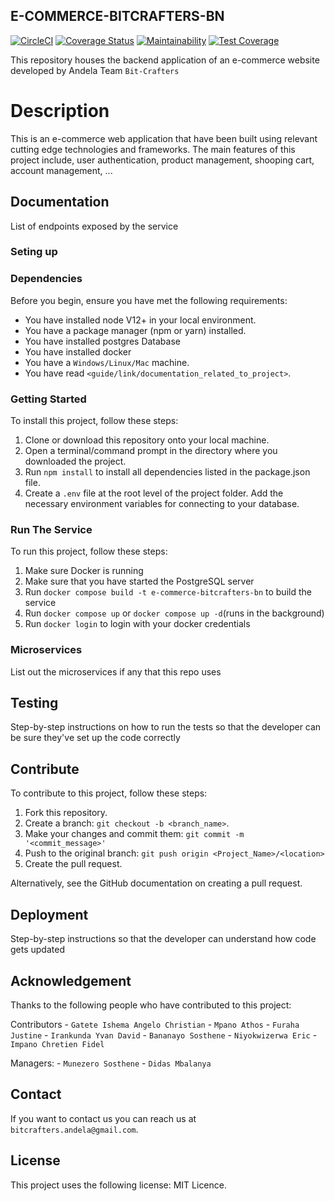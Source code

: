 ## E-COMMERCE-BITCRAFTERS-BN

[![CircleCI](https://dl.circleci.com/status-badge/img/gh/atlp-rwanda/e-commerce-bitcrafters-bn/tree/main.svg?style=svg)](https://dl.circleci.com/status-badge/redirect/gh/atlp-rwanda/e-commerce-bitcrafters-bn/tree/main)
[![Coverage Status](https://coveralls.io/repos/github/atlp-rwanda/e-commerce-bitcrafters-bn/badge.svg)](https://coveralls.io/github/atlp-rwanda/e-commerce-bitcrafters-bn)
[![Maintainability](https://api.codeclimate.com/v1/badges/e655d22a6de886a9651c/maintainability)](https://codeclimate.com/github/atlp-rwanda/e-commerce-bitcrafters-bn/maintainability)
[![Test Coverage](https://api.codeclimate.com/v1/badges/e655d22a6de886a9651c/test_coverage)](https://codeclimate.com/github/atlp-rwanda/e-commerce-bitcrafters-bn/test_coverage)

This repository houses the backend application of an e-commerce website developed by Andela Team `Bit-Crafters`

# Description

This is an e-commerce web application that have been built using relevant cutting edge technologies and frameworks. The main features of this project include, user authentication, product management, shooping cart, account management, ...

## Documentation

List of endpoints exposed by the service

### Seting up

### Dependencies

Before you begin, ensure you have met the following requirements:

- You have installed node V12+ in your local environment.
- You have a package manager (npm or yarn) installed.
- You have installed postgres Database
- You have installed docker
- You have a `Windows/Linux/Mac` machine.
- You have read `<guide/link/documentation_related_to_project>`.

### Getting Started

To install this project, follow these steps:

1. Clone or download this repository onto your local machine.
2. Open a terminal/command prompt in the directory where you downloaded the project.
3. Run `npm install` to install all dependencies listed in the package.json file.
4. Create a `.env` file at the root level of the project folder. Add the necessary environment variables for connecting to your database.

### Run The Service

To run this project, follow these steps:

1. Make sure Docker is running
2. Make sure that you have started the PostgreSQL server
3. Run `docker compose build -t e-commerce-bitcrafters-bn` to build the service
4. Run `docker compose up` or `docker compose up -d`(runs in the background)
5. Run `docker login` to login with your docker credentials

### Microservices

List out the microservices if any that this repo uses

## Testing

Step-by-step instructions on how to run the tests so that the developer can be sure they've set up the code correctly

## Contribute

To contribute to this project, follow these steps:

1. Fork this repository.
2. Create a branch: `git checkout -b <branch_name>`.
3. Make your changes and commit them: `git commit -m '<commit_message>'`
4. Push to the original branch: `git push origin <Project_Name>/<location>`
5. Create the pull request.

Alternatively, see the GitHub documentation on creating a pull request.

## Deployment

Step-by-step instructions so that the developer can understand how code gets updated

## Acknowledgement

Thanks to the following people who have contributed to this project:

Contributors - `Gatete Ishema Angelo Christian` - `Mpano Athos` - `Furaha Justine` - `Irankunda Yvan David` - `Bananayo Sosthene` - `Niyokwizerwa Eric` - `Impano Chretien Fidel`

Managers: - `Munezero Sosthene` - `Didas Mbalanya`

## Contact

If you want to contact us you can reach us at `bitcrafters.andela@gmail.com`.

## License

This project uses the following license: MIT Licence.
